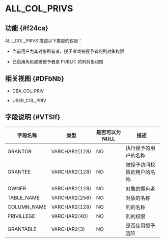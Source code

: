 ALL_COL_PRIVS 
==================================



功能 {#f24ca}
-----------

ALL_COL_PRIVS 描述以下类型的权限：

* 当前用户为其对象所有者，授予者或被授予者的列对象权限

  

* 已启用角色或被授予者是 PUBLIC 的列对象权限

  




相关视图 {#DFbNb}
-------------

* DBA_COL_PRIV

  

* USER_COL_PRIV

  




字段说明 {#VTSlf}
-------------



|  **字段名称**   |    **类型**     | **是否可以为 NULL** |    **描述**     |
|-------------|---------------|----------------|---------------|
| GRANTOR     | VARCHAR2(128) | NO             | 执行授予的用户的名称    |
| GRANTEE     | VARCHAR2(128) | NO             | 被授予访问权限的用户的名称 |
| OWNER       | VARCHAR2(128) | NO             | 对象的拥有者        |
| TABLE_NAME  | VARCHAR2(256) | NO             | 对象的名称         |
| COLUMN_NAME | VARCHAR2(128) | NO             | 列的名称          |
| PRIVILLEGE  | VARCHAR2(40)  | NO             | 列的权限          |
| GRANTABLE   | VARCHAR2(3)   | NO             | 是否使用授予选项      |



